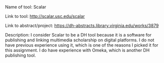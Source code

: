 Name of tool: Scalar

Link to tool: http://scalar.usc.edu/scalar

Link to abstract/project: https://dh-abstracts.library.virginia.edu/works/3879

Description: I consider Scalar to be a DH tool because it is a software for publishing and linking multimedia scholarship on digital platforms. I do not have previous experience using it, which is one of the reasons I picked it for this assignment. I do have experience with Omeka, which is another DH publishing tool.
